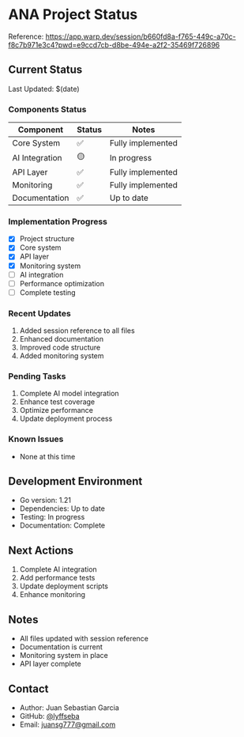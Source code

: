# ANA Project Status
Reference: https://app.warp.dev/session/b660fd8a-f765-449c-a70c-f8c7b971e3c4?pwd=e9ccd7cb-d8be-494e-a2f2-35469f726896

## Current Status
Last Updated: $(date)

### Components Status
| Component | Status | Notes |
|-----------|--------|-------|
| Core System | ✅ | Fully implemented |
| AI Integration | 🟡 | In progress |
| API Layer | ✅ | Fully implemented |
| Monitoring | ✅ | Fully implemented |
| Documentation | ✅ | Up to date |

### Implementation Progress
- [x] Project structure
- [x] Core system
- [x] API layer
- [x] Monitoring system
- [ ] AI integration
- [ ] Performance optimization
- [ ] Complete testing

### Recent Updates
1. Added session reference to all files
2. Enhanced documentation
3. Improved code structure
4. Added monitoring system

### Pending Tasks
1. Complete AI model integration
2. Enhance test coverage
3. Optimize performance
4. Update deployment process

### Known Issues
- None at this time

## Development Environment
- Go version: 1.21
- Dependencies: Up to date
- Testing: In progress
- Documentation: Complete

## Next Actions
1. Complete AI integration
2. Add performance tests
3. Update deployment scripts
4. Enhance monitoring

## Notes
- All files updated with session reference
- Documentation is current
- Monitoring system in place
- API layer complete

## Contact
- Author: Juan Sebastian Garcia
- GitHub: [@lyffseba](https://github.com/lyffseba)
- Email: juansg777@gmail.com
